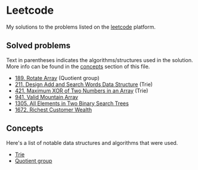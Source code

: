 # Leetcode

My solutions to the problems listed on the [leetcode](https://leetcode.com/) platform.

## Solved problems

Text in parentheses indicates the algorithms/structures used in the solution. More info can be found in the [concepts](#concepts) section of this file.

* [189. Rotate Array](problems/189/) (Quotient group)
* [211. Design Add and Search Words Data Structure](problems/211/) (Trie)
* [421. Maximum XOR of Two Numbers in an Array](problems/421/) (Trie)
* [941. Valid Mountain Array](problems/941/)
* [1305. All Elements in Two Binary Search Trees](problems/1305/)
* [1672. Richest Customer Wealth](problems/1672/)

## Concepts

Here's a list of notable data structures and algorithms that were used.

* [Trie](https://en.wikipedia.org/wiki/Trie)
* [Quotient group](https://en.wikipedia.org/wiki/Quotient_group)
